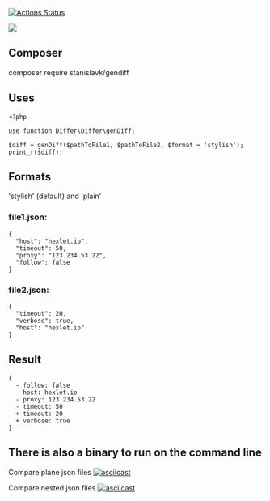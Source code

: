 [![Actions Status](https://github.com/StanislavKls/php-project-lvl2/workflows/My-check/badge.svg)](https://github.com/StanislavKls/php-project-lvl2/actions)

<a href="https://codeclimate.com/github/StanislavKls/php-project-lvl2/maintainability"><img src="https://api.codeclimate.com/v1/badges/de4ea06f12a665b9fdf0/maintainability" /></a>

## Composer

composer require stanislavk/gendiff

## Uses
```
<?php

use function Differ\Differ\genDiff;

$diff = genDiff($pathToFile1, $pathToFile2, $format = 'stylish');
print_r($diff);
```

## Formats

'stylish' (default) and 'plain'

### file1.json:
```
{
  "host": "hexlet.io",
  "timeout": 50,
  "proxy": "123.234.53.22",
  "follow": false
}
```

### file2.json:
```
{
  "timeout": 20,
  "verbose": true,
  "host": "hexlet.io"
}
```
## Result
```
{
  - follow: false
    host: hexlet.io
  - proxy: 123.234.53.22
  - timeout: 50
  + timeout: 20
  + verbose: true
}
```

## There is also a binary to run on the command line

Compare plane json files
[![asciicast](https://asciinema.org/a/chJpoVRgcLtPfidxIqA9hrmkT.svg)](https://asciinema.org/a/chJpoVRgcLtPfidxIqA9hrmkT)

Compare nested json files
[![asciicast](https://asciinema.org/a/s9azSAbm4iaPmFVt6Dnt5z9OW.svg)](https://asciinema.org/a/s9azSAbm4iaPmFVt6Dnt5z9OW)

